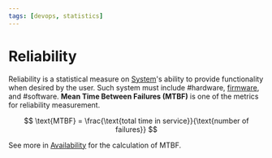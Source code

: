```yaml
---
tags: [devops, statistics]
---
```


# Reliability

Reliability is a statistical measure on [System](202303242148.md)'s ability to
provide functionality when desired by the user. Such system must include
#hardware, [firmware](202304201955.md), and #software. **Mean Time Between
Failures (MTBF)** is one of the metrics for reliability measurement.

$$
\text{MTBF} = \frac{\text{total time in service}}{\text{number of failures}}
$$

See more in [Availability](202210022157.md) for the calculation of MTBF.
